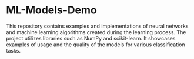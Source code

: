 # ML-Models-Demo
This repository contains examples and implementations of neural networks and machine learning algorithms created during the learning process. The project utilizes libraries such as NumPy and scikit-learn. It showcases examples of usage and the quality of the models for various classification tasks.
